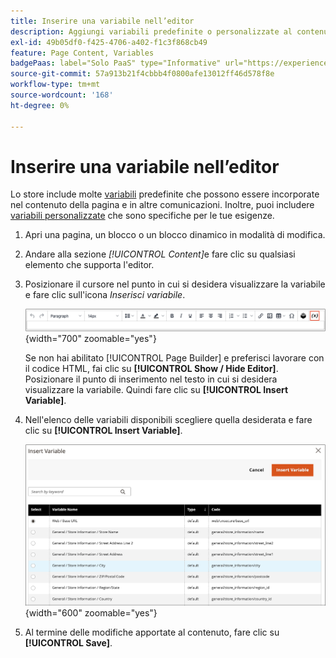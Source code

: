 ```yaml
---
title: Inserire una variabile nell’editor
description: Aggiungi variabili predefinite o personalizzate al contenuto nell’editor di WYSIWYG.
exl-id: 49b05df0-f425-4706-a402-f1c3f868cb49
feature: Page Content, Variables
badgePaas: label="Solo PaaS" type="Informative" url="https://experienceleague.adobe.com/it/docs/commerce/user-guides/product-solutions" tooltip="Applicabile solo ai progetti Adobe Commerce on Cloud (infrastruttura PaaS gestita da Adobe) e ai progetti on-premise."
source-git-commit: 57a913b21f4cbbb4f0800afe13012ff46d578f8e
workflow-type: tm+mt
source-wordcount: '168'
ht-degree: 0%

---
```


# Inserire una variabile nell’editor

Lo store include molte [variabili](../systems/variables-predefined.md) predefinite che possono essere incorporate nel contenuto della pagina e in altre comunicazioni. Inoltre, puoi includere [variabili personalizzate](../systems/variables-custom.md) che sono specifiche per le tue esigenze.

1. Apri una pagina, un blocco o un blocco dinamico in modalità di modifica.

1. Andare alla sezione _[!UICONTROL Content]_&#x200B;e fare clic su qualsiasi elemento che supporta l&#39;editor.

1. Posizionare il cursore nel punto in cui si desidera visualizzare la variabile e fare clic sull&#39;icona _Inserisci variabile_.

   ![Barra degli strumenti dell&#39;editor - Inserisci variabile](./assets/editor-toolbar-variable-button.png){width="700" zoomable="yes"}

   Se non hai abilitato [!UICONTROL Page Builder] e preferisci lavorare con il codice HTML, fai clic su **[!UICONTROL Show / Hide Editor]**. Posizionare il punto di inserimento nel testo in cui si desidera visualizzare la variabile. Quindi fare clic su **[!UICONTROL Insert Variable]**.

1. Nell&#39;elenco delle variabili disponibili scegliere quella desiderata e fare clic su **[!UICONTROL Insert Variable]**.

   ![Inserisci pagina variabile](./assets/content-insert-variable.png){width="600" zoomable="yes"}

1. Al termine delle modifiche apportate al contenuto, fare clic su **[!UICONTROL Save]**.
